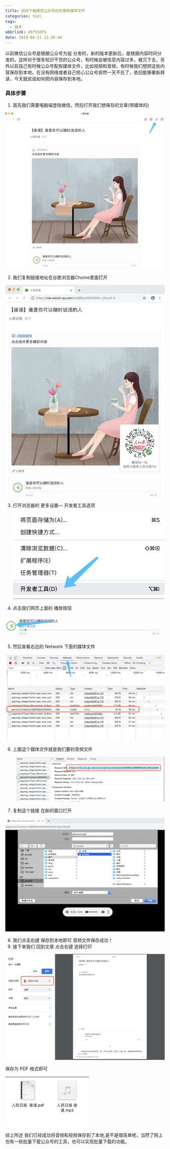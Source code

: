 ```yaml
---
title: 如何下载微信公众号的文章和媒体文件
categories: tool
tags:
  - 技术
abbrlink: 45f550f6
date: 2019-04-21 12:20:44
---
```


以前微信公众号是根据公众号为组 分发的，新的版本更新后，是根据内容时间分发的，这样对于很多知识干货的公众号，有时候会被信息内容过多，被沉下去，另外以前自己有时候公众号配有媒体文件，比如视频和音频，有时候我们想把这些内容保存到本地，在没有网络或者自己担心公众号突然一天不在了，依旧能够重新拜读，今天就说说如何把内容保存到本地。

<!-- more -->

### 具体步骤

1. 首先我们需要电脑端登陆微信，然后打开我们想保存的文章(带媒体的)

![image-20190516122842407](如何下载微信公众号的文章和媒体文件/image-20190516122842407.png)

2. 我们复制链接地址在谷歌浏览器Chome里面打开

![image-20190516123125396](如何下载微信公众号的文章和媒体文件/image-20190516123125396.png)

3. 打开浏览器的   更多设置— 开发者工具选项

   ![image-20190516123513008](如何下载微信公众号的文章和媒体文件/image-20190516123513008.png)

4. 点击我们网页上面的 播放按钮

![image-20190516130859338](如何下载微信公众号的文章和媒体文件/image-20190516130859338.png)

5. 然后查看右边的 Network 下面的媒体文件

![image-20190516131023334](如何下载微信公众号的文章和媒体文件/image-20190516131023334.png)

6. 上面这个媒体文件就是我们要的音频文件

   ![image-20190516131211270](如何下载微信公众号的文章和媒体文件/image-20190516131211270.png)

7. 复制这个链接 在新的窗口打开

![image-20190516131330368](如何下载微信公众号的文章和媒体文件/image-20190516131330368.png)

8. 我们点击右键 保存到本地即可  音频文件保存成功！
9. 接下来我们 回到文章 点击右键 选择打印

![image-20190516131518324](如何下载微信公众号的文章和媒体文件/image-20190516131518324.png)

保存为 PDF 格式即可

![image-20190516131735173](如何下载微信公众号的文章和媒体文件/image-20190516131735173.png)

综上所述  我们已经成功将音频和视频保存到了本地,是不是很简单呢，当然了网上也有一些批量下载公众号的工具，也可以实现批量下载的功能。

